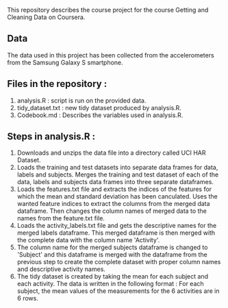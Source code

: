 This repository describes the course project for the course Getting and Cleaning Data on Coursera.

## Data 
The data used in this project has been collected from the accelerometers from the Samsung Galaxy S smartphone. 

## Files in the repository :
 1. analysis.R : script is run on the provided data.
 2. tidy_dataset.txt : new tidy dataset produced by analysis.R.
 3. Codebook.md : Describes the variables used in analysis.R.
 
 
## Steps in analysis.R :
 1. Downloads and unzips the data file into a directory called UCI HAR Dataset.
 2. Loads the training and test datasets into separate data frames for data, labels and subjects. Merges the training and test dataset of each of the data, labels and subjects data frames into three separate dataframes.
 3. Loads the features.txt file and extracts the indices of the features for which the mean and standard deviation has been canculated. Uses the wanted feature indices to extract the columns from the merged data dataframe. Then changes the column names of merged data to the names from the feature.txt file.
 4. Loads the activity_labels.txt file and gets the descriptive names for the merged labels dataframe. This merged dataframe is then merged with the complete data with the column name 'Activity'.
 5. The column name for the merged subjects dataframe is changed to 'Subject' and this dataframe is merged with the dataframe from the previous step to create the complete dataset with proper column names and descriptive activity names.
 6. The tidy dataset is created by taking the mean for each subject and each activity. The data is written in the following format : For each subject, the mean values of the measurements for the 6 activities are in 6 rows. 
